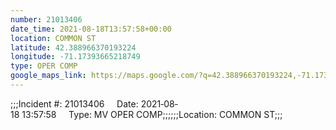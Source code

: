 ```yaml
---
number: 21013406
date_time: 2021-08-18T13:57:58+00:00
location: COMMON ST
latitude: 42.388966370193224
longitude: -71.17393665218749
type: OPER COMP
google_maps_link: https://maps.google.com/?q=42.388966370193224,-71.17393665218749
---
```


;;;Incident #: 21013406     Date: 2021‐08‐18 13:57:58     Type: MV OPER COMP;;;;;;Location: COMMON ST;;;
